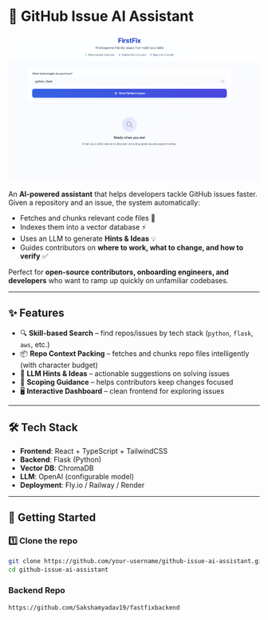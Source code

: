 # 🤖 GitHub Issue AI Assistant

![Dashboard Screenshot](./dashboard.png)

An **AI-powered assistant** that helps developers tackle GitHub issues faster.  
Given a repository and an issue, the system automatically:

- Fetches and chunks relevant code files 📂
- Indexes them into a vector database ⚡
- Uses an LLM to generate **Hints & Ideas** 💡
- Guides contributors on **where to work, what to change, and how to verify** ✅

Perfect for **open-source contributors, onboarding engineers, and developers** who want to ramp up quickly on unfamiliar codebases.

---

## ✨ Features

- 🔍 **Skill-based Search** – find repos/issues by tech stack (`python`, `flask`, `aws`, etc.)
- 📦 **Repo Context Packing** – fetches and chunks repo files intelligently (with character budget)
- 🧠 **LLM Hints & Ideas** – actionable suggestions on solving issues
- 🎯 **Scoping Guidance** – helps contributors keep changes focused
- 🖥️ **Interactive Dashboard** – clean frontend for exploring issues

---

## 🛠️ Tech Stack

- **Frontend**: React + TypeScript + TailwindCSS  
- **Backend**: Flask (Python)  
- **Vector DB**: ChromaDB  
- **LLM**: OpenAI (configurable model)  
- **Deployment**: Fly.io / Railway / Render  

---

## 🚀 Getting Started

### 1️⃣ Clone the repo
```bash
git clone https://github.com/your-username/github-issue-ai-assistant.git
cd github-issue-ai-assistant
```

### Backend Repo
```bash
https://github.com/Sakshamyadav19/fastfixbackend
```
